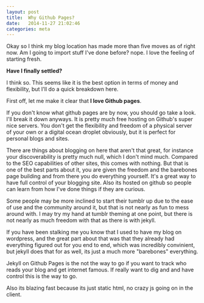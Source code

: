 ```yaml
---
layout: post
title:  Why Github Pages?
date:   2014-11-27 21:02:46
categories: meta
---
```


Okay so I think my blog location has made more than five moves as of right now. Am I going to import stuff I've done before? nope. I love the feeling of starting fresh.


**Have I finally settled?**

I think so. This seems like it is the best option in terms of money and flexibility, but I'll do a quick breakdown here.

First off, let me make it clear that **I love Github pages**.

If you don't know what github pages are by now, you should go take a look. I'll break it down anyways. It is pretty much free hosting on Github's super nice servers. You don't get the flexibility and freedom of a physical server of your own or a digital ocean droplet obviously, but it is perfect for personal blogs and sites.

There are things about blogging on here that aren't that great, for instance your discoverability is pretty much null, which I don't mind much. Compared to the SEO capabilities of other sites, this comes with nothing. But that is one of the best parts about it, you are given the freedom and the barebones page building and from there you do everything yourself. It's a great way to have full control of your blogging site. Also its hosted on github so people can learn from how I've done things if they are curious.

Some people may be more inclined to start their tumblr up due to the ease of use and the community around it, but that is not nearly as fun to mess around with. I may try my hand at tumblr theming at one point, but there is not nearly as much freedom with that as there is with jekyll.

If you have been stalking me you know that I used to have my blog on wordpress, and the great part about that was that they already had everything figured out for you end to end, which was incredibly convinient, but jekyll does that for as well, its just a much more "barebones" everything.

Jekyll on Github Pages is the not the way to go if you want to track who reads your blog and get internet famous. If really want to dig and and have control this is the way to go.

Also its blazing fast because its just static html, no crazy js going on in the client.